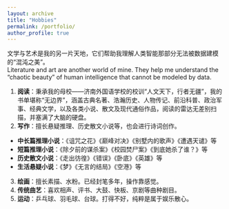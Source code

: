 ```yaml
---
layout: archive
title: "Hobbies"
permalink: /portfolio/
author_profile: true
---
```


文学与艺术是我的另一片天地，它们帮助我理解人类智能那部分无法被数据建模的“混沌之美”。  
Literature and art are another world of mine. They help me understand the “chaotic beauty” of human intelligence that cannot be modeled by data.
1. **阅读**：秉承我的母校——济南外国语学校的校训“人文天下，行者无疆”，我的书单堪称“无边界”，涵盖古典名著、浩瀚历史、人物传记、前沿科普、政治军事、经典文学，以及各类小说、散文及现代通俗作品，阅读的雷达无差别扫描，并塞满了大脑的硬盘。
2. **写作**：擅长悬疑推理、历史散文小说等，也会进行诗词创作。
- **中长篇推理小说**：《诅咒之花》《巅峰对决》《别墅内的歌声》《遭遇天谴》等
- **短篇推理小说**：《除夕前的谋杀案》《校园焚尸案》《到底她杀了谁？》等
- **历史散文小说**：《走出彷徨》《错误》《卧底》《英雄》等
- **生活悬疑小说**：《梦》《无言的结局》《空港》等
3. **绘画**：擅长素描、水粉。已经封笔多年，操作靠感觉。
4. **传统曲艺**：喜欢相声、评书、大鼓、快板、京剧等曲种剧目。
5. **运动**：乒乓球、羽毛球、台球。打得不好，纯粹是属于娱乐散心。
